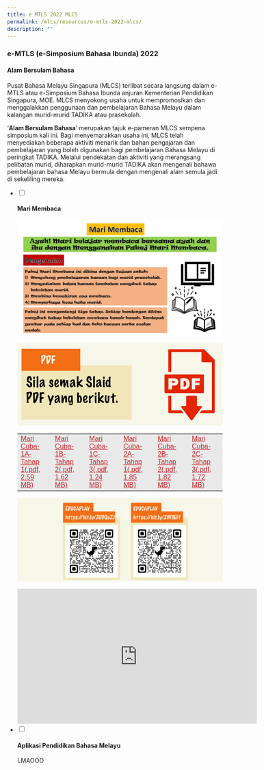 ```yaml
---
title: e MTLS 2022 MLCS
permalink: /mlcs/resources/e-mtls-2022-mlcs/
description: ""
---
```

### e-MTLS (e-Simposium Bahasa Ibunda) 2022

#### Alam Bersulam Bahasa

Pusat Bahasa Melayu Singapura (MLCS) terlibat secara langsung dalam e-MTLS atau e-Simposium Bahasa Ibunda anjuran Kementerian Pendidikan Singapura, MOE. MLCS menyokong usaha untuk mempromosikan dan menggalakkan penggunaan dan pembelajaran Bahasa Melayu dalam kalangan murid-murid TADIKA atau prasekolah.

‘**Alam Bersulam Bahasa**’ merupakan tajuk e-pameran MLCS sempena simposium kali ini. Bagi menyemarakkan usaha ini, MLCS telah menyediakan beberapa aktiviti menarik dan bahan pengajaran dan pembelajaran yang boleh digunakan bagi pembelajaran Bahasa Melayu di peringkat TADIKA. Melalui pendekatan dan aktiviti yang merangsang pelibatan murid, diharapkan murid-murid TADIKA akan mengenali bahawa pembelajaran bahasa Melayu bermula dengan mengenali alam semula jadi di sekeliling mereka.

<ul class="jekyllcodex_accordion">
  <li>
    <input type="checkbox" id="accordion21">
		<label for="accordion21"><h4>Mari Membaca</h4></label>
    <div>
     <p><img src="/images/e-mtls-2022-content.jpeg" alt="Mari Membaca"></p>
<p><img src="/images/part-2-poster-1-2c48b98bde54845de88028387d7276ab2.png" alt="Mari Membaca"></p>
<table style="box-sizing: border-box; color: rgb(0, 0, 0); font-family: Hind, Arial, Helvetica, sans-serif; font-size: 16px; font-style: normal; font-variant-ligatures: normal; font-variant-caps: normal; font-weight: 400; letter-spacing: normal; orphans: 2; text-align: start; text-transform: none; white-space: normal; widows: 2; word-spacing: 0px; -webkit-text-stroke-width: 0px; background-color: rgb(233, 233, 233); text-decoration-thickness: initial; text-decoration-style: initial; text-decoration-color: initial;"><tbody style="box-sizing: border-box;"><tr style="box-sizing: border-box; height: 74px;"><td style="box-sizing: border-box; width: 137.773px;"><a href="/files/mari-cuba-1a-tahap-1d7778b0987dc44d5801a9b02cb862e1d.pdf" target="_blank" title="Mari Cuba-1A-Tahap 1" style="box-sizing: border-box; background-color: transparent; color: rgb(202, 33, 38);">Mari Cuba-1A-Tahap 1(.pdf, 2.59 MB)</a></td><td style="box-sizing: border-box; width: 137.773px;"><a href="/files/mari-cuba-1b-tahap-280a4403eb16f47a7b41918bfc6d6c207.pdf" target="_blank" title="Mari Cuba-1B-Tahap 2" style="box-sizing: border-box; background-color: transparent; color: rgb(202, 33, 38);">Mari Cuba-1B-Tahap 2(.pdf, 1.62 MB)</a></td><td style="box-sizing: border-box; width: 137.773px;"><a href="/files/mari-cuba-1c-tahap-32100bc1e4fe64feb96c0dd3a63e66f9d.pdf" target="_blank" title="Mari Cuba-1C-Tahap 3" style="box-sizing: border-box; background-color: transparent; color: rgb(202, 33, 38);">Mari Cuba-1C-Tahap 3(.pdf, 1.24 MB)</a></td><td style="box-sizing: border-box; width: 137.773px;"><a href="/files/mari-cuba-2a-tahap-1161a11bf1e2e4abeba71bdd38963d216.pdf" target="_blank" title="Mari Cuba-2A-Tahap 1" style="box-sizing: border-box; background-color: transparent; color: rgb(202, 33, 38);">Mari Cuba-2A-Tahap 1(.pdf, 1.85 MB)</a></td><td style="box-sizing: border-box; width: 137.773px;"><a href="/files/mari-cuba-2b-tahap-20b7a9636e7f24e998d48fa21b4791241.pdf" target="_blank" title="Mari Cuba-2B-Tahap 2" style="box-sizing: border-box; background-color: transparent; color: rgb(202, 33, 38);">Mari Cuba-2B-Tahap 2(.pdf, 1.82 MB)</a></td><td style="box-sizing: border-box; width: 137.797px;"><a href="/files/mari-cuba-2c-tahap363bcd0e13a114da29c72902a2c0eb06f.pdf" target="_blank" title="Mari Cuba-2C-Tahap 3" style="box-sizing: border-box; background-color: transparent; color: rgb(202, 33, 38);">Mari Cuba-2C-Tahap 3(.pdf, 1.72 MB)</a></td></tr></tbody></table>

<p><img src="/images/part-3-poster.png" alt="Mari Membaca"></p>
<iframe width="560" height="315" src="https://www.youtube.com/embed/uQrLVz045Ik" title="YouTube video player" frameborder="0" allow="accelerometer; autoplay; clipboard-write; encrypted-media; gyroscope; picture-in-picture" allowfullscreen></iframe>
    </div>
	</li>  
  <li>
    <input type="checkbox" id="accordion22">
    <label for="accordion22"><h4>Aplikasi Pendidikan Bahasa Melayu</h4></label>
    <div>
      LMAOOO
    </div>
  </li>
</ul>

